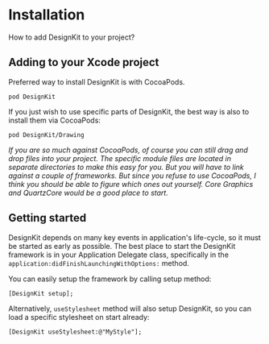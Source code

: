 # Installation

How to add DesignKit to your project?

## Adding to your Xcode project

Preferred way to install DesignKit is with CocoaPods.

`pod DesignKit`

If you just wish to use specific parts of DesignKit, the best way is also to install them via CocoaPods:

`pod DesignKit/Drawing`

*If you are so much against CocoaPods, of course you can still drag and drop files into your project. The specific module files are located in separate directories to make this easy for you. But you will have to link against a couple of frameworks. But since you refuse to use CocoaPods, I think you should be able to figure which ones out yourself. Core Graphics and QuartzCore would be a good place to start.*

## Getting started

DesignKit depends on many key events in application's life-cycle, so it must be started as early as possible. The best place to start the DesignKit framework is in your Application Delegate class, specifically in the `application:didFinishLaunchingWithOptions:` method.

You can easily setup the framework by calling setup method:

`[DesignKit setup];`

Alternatively, `useStylesheet` method will also setup DesignKit, so you can load a specific stylesheet on start already:

`[DesignKit useStylesheet:@"MyStyle"];`